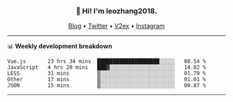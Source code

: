 <h3 align="center">👋 Hi! I'm leozhang2018.</h3>
<p align="center">
  <a href="https://code.leozhang2018.me">Blog</a> •
  <a href="https://twitter.com/leozhang2018">Twitter</a> •
  <a href="https://www.v2ex.com/member/leozhang">V2ex</a> •
  <a href="https://www.instagram.com/leozhanghere">Instagram</a>
</p>

-------

📊 **Weekly development breakdown**
<!--START_SECTION:waka-->
```text
Vue.js       23 hrs 34 mins  ████████████████████░░░░░   80.54 % 
JavaScript   4 hrs 20 mins   ███▓░░░░░░░░░░░░░░░░░░░░░   14.82 % 
LESS         31 mins         ▒░░░░░░░░░░░░░░░░░░░░░░░░   01.79 % 
Other        17 mins         ▒░░░░░░░░░░░░░░░░░░░░░░░░   01.01 % 
JSON         15 mins         ▒░░░░░░░░░░░░░░░░░░░░░░░░   00.87 % 
```
<!--END_SECTION:waka-->
-------
